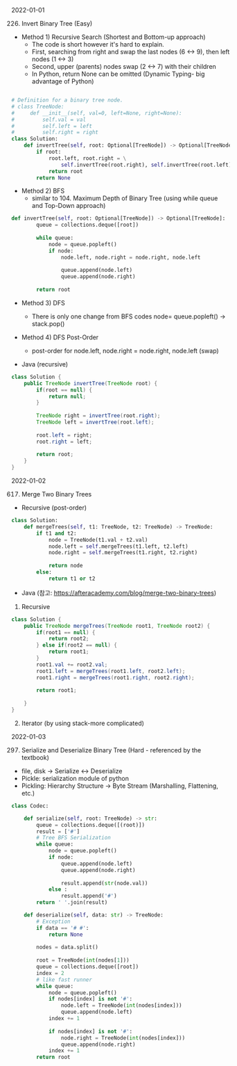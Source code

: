 2022-01-01

226. Invert Binary Tree (Easy)

- Method 1) Recursive Search (Shortest and Bottom-up approach)
    - The code is short however it's hard to explain. 
    - First, searching from right and swap the last nodes (6 <-> 9), then left nodes (1 <-> 3)
    - Second, upper (parents) nodes swap (2 <-> 7) with their children
    - In Python, return None can be omitted (Dynamic Typing- big advantage of Python)

```python

# Definition for a binary tree node.
# class TreeNode:
#     def __init__(self, val=0, left=None, right=None):
#         self.val = val
#         self.left = left
#         self.right = right
class Solution:
    def invertTree(self, root: Optional[TreeNode]) -> Optional[TreeNode]:
        if root:
            root.left, root.right = \
                self.invertTree(root.right), self.invertTree(root.left)
            return root
        return None
```        

- Method 2) BFS
    - similar to 104. Maximum Depth of Binary Tree (using while queue and Top-Down approach) 

```python
def invertTree(self, root: Optional[TreeNode]) -> Optional[TreeNode]:
        queue = collections.deque([root])
    
        while queue:
            node = queue.popleft()
            if node:
                node.left, node.right = node.right, node.left
                
                queue.append(node.left)
                queue.append(node.right)
    
        return root
```

- Method 3) DFS
    - There is only one change from BFS codes node= queue.popleft() -> stack.pop()

- Method 4) DFS Post-Order
    - post-order for node.left, node.right = node.right, node.left (swap)

- Java (recursive)

```java
class Solution {
    public TreeNode invertTree(TreeNode root) {
        if(root == null) {
            return null;
        }
        
        TreeNode right = invertTree(root.right);
        TreeNode left = invertTree(root.left);
        
        root.left = right;
        root.right = left;
        
        return root;    
    }
}
```
2022-01-02

617. Merge Two Binary Trees

- Recursive (post-order)
```python
class Solution:
    def mergeTrees(self, t1: TreeNode, t2: TreeNode) -> TreeNode:
        if t1 and t2:
            node = TreeNode(t1.val + t2.val)
            node.left = self.mergeTrees(t1.left, t2.left)
            node.right = self.mergeTrees(t1.right, t2.right)
            
            return node
        else:
            return t1 or t2
```

- Java (참고: https://afteracademy.com/blog/merge-two-binary-trees)
1) Recursive
```java
class Solution {
    public TreeNode mergeTrees(TreeNode root1, TreeNode root2) {
        if(root1 == null) {
            return root2;
        } else if(root2 == null) {
            return root1; 
        }
        root1.val += root2.val;
        root1.left = mergeTrees(root1.left, root2.left);
        root1.right = mergeTrees(root1.right, root2.right);
        
        return root1;        
        
    }
}
```
2) Iterator (by using stack-more complicated)

2022-01-03

297. Serialize and Deserialize Binary Tree (Hard - referenced by the textbook)
- file, disk -> Serialize <-> Deserialize
- Pickle: serialization module of python 
- Pickling: Hierarchy Structure -> Byte Stream (Marshalling, Flattening, etc.)
``` python
class Codec:

    def serialize(self, root: TreeNode) -> str:
        queue = collections.deque([(root)])
        result = ['#']
        # Tree BFS Serialization
        while queue:
            node = queue.popleft()
            if node:
                queue.append(node.left)
                queue.append(node.right)
                
                result.append(str(node.val))
            else : 
                result.append('#')
        return ' '.join(result)

    def deserialize(self, data: str) -> TreeNode:
        # Exception
        if data == '# #':
            return None
        
        nodes = data.split()
        
        root = TreeNode(int(nodes[1]))
        queue = collections.deque([root])
        index = 2
        # like fast runner
        while queue:
            node = queue.popleft()
            if nodes[index] is not '#':
                node.left = TreeNode(int(nodes[index]))
                queue.append(node.left)
            index += 1
            
            if nodes[index] is not '#':
                node.right = TreeNode(int(nodes[index]))
                queue.append(node.right)
            index += 1
        return root
        
```

